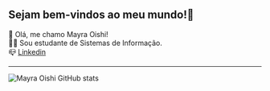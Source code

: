 ## Sejam bem-vindos ao meu mundo!👋

💖 Olá, me chamo Mayra Oishi! <br>
👩‍🎓 Sou estudante de Sistemas de Informação.<br>
📪 [Linkedin](www.linkedin.com/in/mayra-oishi)

---
![Mayra Oishi GitHub stats](https://github-readme-stats.vercel.app/api?username=MayraOishi&show_icons=true&theme=tokyonight)


